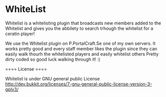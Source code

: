 WhiteList
=========
Whitelist is a whitelisting plugin that broadcasts new members added to the Whitelist and gives you the abbilety to search trhough the whitelist for a ceratin player!

We use the Whitelist plugin on P.PortalCraft.Se one of my own servers. It works pretty good and every staff member likes the plugin since they can easily walk thourh the whitelisted players and easily whitelist others
Pretty dirty coded so good luck walking through it! :)

==== License ====

Whitelist is under GNU general public License 
http://dev.bukkit.org/licenses/7-gnu-general-public-license-version-3-gplv3/
